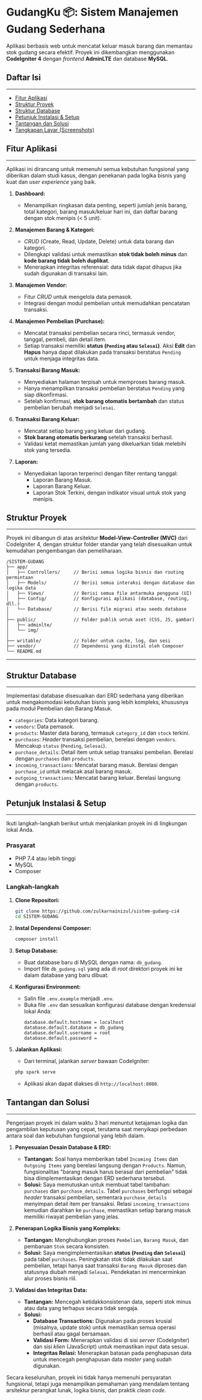 # GudangKu 📦: Sistem Manajemen Gudang Sederhana

Aplikasi berbasis web untuk mencatat keluar masuk barang dan memantau stok gudang secara efektif. Proyek ini dikembangkan menggunakan **CodeIgniter 4** dengan _frontend_ **AdminLTE** dan database **MySQL**.

## Daftar Isi
---
- [Fitur Aplikasi](#fitur-aplikasi)
- [Struktur Proyek](#struktur-proyek)
- [Struktur Database](#struktur-database)
- [Petunjuk Instalasi & Setup](#petunjuk-instalasi--setup)
- [Tantangan dan Solusi](#tantangan-dan-solusi)
- [Tangkapan Layar (Screenshots)](#tangkapan-layar-screenshots)

## Fitur Aplikasi
---
Aplikasi ini dirancang untuk memenuhi semua kebutuhan fungsional yang diberikan dalam studi kasus, dengan penekanan pada logika bisnis yang kuat dan _user experience_ yang baik.

1.  **Dashboard:**
    -   Menampilkan ringkasan data penting, seperti jumlah jenis barang, total kategori, barang masuk/keluar hari ini, dan daftar barang dengan stok menipis (< 5 unit).

2.  **Manajemen Barang & Kategori:**
    -   _CRUD_ (Create, Read, Update, Delete) untuk data barang dan kategori.
    -   Dilengkapi validasi untuk memastikan **stok tidak boleh minus** dan **kode barang tidak boleh duplikat**.
    -   Menerapkan integritas referensial: data tidak dapat dihapus jika sudah digunakan di transaksi lain.

3.  **Manajemen Vendor:**
    -   Fitur _CRUD_ untuk mengelola data pemasok.
    -   Integrasi dengan modul pembelian untuk memudahkan pencatatan transaksi.

4.  **Manajemen Pembelian (Purchase):**
    -   Mencatat transaksi pembelian secara rinci, termasuk vendor, tanggal, pembeli, dan detail item.
    -   Setiap transaksi memiliki **status (`Pending` atau `Selesai`)**. Aksi **Edit** dan **Hapus** hanya dapat dilakukan pada transaksi berstatus `Pending` untuk menjaga integritas data.

5.  **Transaksi Barang Masuk:**
    -   Menyediakan halaman terpisah untuk memproses barang masuk.
    -   Hanya menampilkan transaksi pembelian berstatus `Pending` yang siap dikonfirmasi.
    -   Setelah konfirmasi, **stok barang otomatis bertambah** dan status pembelian berubah menjadi `Selesai`.

6.  **Transaksi Barang Keluar:**
    -   Mencatat setiap barang yang keluar dari gudang.
    -   **Stok barang otomatis berkurang** setelah transaksi berhasil.
    -   Validasi ketat memastikan jumlah yang dikeluarkan tidak melebihi stok yang tersedia.

7.  **Laporan:**
    -   Menyediakan laporan terperinci dengan filter rentang tanggal:
        -   Laporan Barang Masuk.
        -   Laporan Barang Keluar.
        -   Laporan Stok Terkini, dengan indikator visual untuk stok yang menipis.

## Struktur Proyek
---
Proyek ini dibangun di atas arsitektur **Model-View-Controller (MVC)** dari CodeIgniter 4, dengan struktur folder standar yang telah disesuaikan untuk kemudahan pengembangan dan pemeliharaan.


```
/SISTEM-GUDANG
├── app/
│   ├── Controllers/     // Berisi semua logika bisnis dan routing permintaan
│   ├── Models/          // Berisi semua interaksi dengan database dan logika data
│   ├── Views/           // Berisi semua file antarmuka pengguna (UI)
│   ├── Config/          // Konfigurasi aplikasi (database, routing, dll.)
│   └── Database/        // Berisi file migrasi atau seeds database
│
├── public/              // Folder publik untuk aset (CSS, JS, gambar)
│   ├── adminlte/
│   └── img/
│
├── writable/            // Folder untuk cache, log, dan sesi
├── vendor/              // Dependensi yang diinstal oleh Composer
└── README.md
```

---

## Struktur Database
---
Implementasi database disesuaikan dari ERD sederhana yang diberikan untuk mengakomodasi kebutuhan bisnis yang lebih kompleks, khususnya pada modul Pembelian dan Barang Masuk.

-   `categories`: Data kategori barang.
-   `vendors`: Data pemasok.
-   `products`: Master data barang, termasuk `category_id` dan `stock` terkini.
-   `purchases`: _Header_ transaksi pembelian, berelasi dengan `vendors`. Mencakup `status` (`Pending`, `Selesai`).
-   `purchase_details`: Detail item untuk setiap transaksi pembelian. Berelasi dengan `purchases` dan `products`.
-   `incoming_transactions`: Mencatat barang masuk. Berelasi dengan `purchase_id` untuk melacak asal barang masuk.
-   `outgoing_transactions`: Mencatat barang keluar. Berelasi langsung dengan `products`.

## Petunjuk Instalasi & Setup
---
Ikuti langkah-langkah berikut untuk menjalankan proyek ini di lingkungan lokal Anda.

### Prasyarat
-   PHP 7.4 atau lebih tinggi
-   MySQL
-   Composer

### Langkah-langkah
1.  **Clone Repositori:**
    ```bash
    git clone https://github.com/zulkarnainizul/sistem-gudang-ci4
    cd SISTEM-GUDANG
    ```

2.  **Instal Dependensi Composer:**
    ```bash
    composer install
    ```

3.  **Setup Database:**
    -   Buat database baru di MySQL dengan nama: `db_gudang`.
    -   Import file `db_gudang.sql` yang ada di _root_ direktori proyek ini ke dalam database yang baru dibuat.

4.  **Konfigurasi Environment:**
    -   Salin file `.env.example` menjadi `.env`.
    -   Buka file `.env` dan sesuaikan konfigurasi database dengan kredensial lokal Anda:
        ```env
        database.default.hostname = localhost
        database.default.database = db_gudang
        database.default.username = root
        database.default.password =
        ```

5.  **Jalankan Aplikasi:**
    -   Dari terminal, jalankan _server_ bawaan CodeIgniter:
    ```bash
    php spark serve
    ```
    -   Aplikasi akan dapat diakses di `http://localhost:8080`.

## Tantangan dan Solusi
---
Pengerjaan proyek ini dalam waktu 3 hari menuntut ketajaman logika dan pengambilan keputusan yang cepat, terutama saat menyikapi perbedaan antara soal dan kebutuhan fungsional yang lebih dalam.

1.  **Penyesuaian Desain Database & ERD:**
    -   **Tantangan:** Soal hanya memberikan tabel `Incoming Items` dan `Outgoing Items` yang berelasi langsung dengan `Products`. Namun, fungsionalitas "barang masuk harus berasal dari pembelian" tidak bisa diimplementasikan dengan ERD sederhana tersebut.
    -   **Solusi:** Saya memutuskan untuk membuat tabel tambahan: `purchases` dan `purchase_details`. Tabel `purchases` berfungsi sebagai _header_ transaksi pembelian, sementara `purchase_details` menyimpan detail item per transaksi. Relasi `incoming_transactions` kemudian diarahkan ke `purchase`, memastikan setiap barang masuk memiliki riwayat pembelian yang jelas.

2.  **Penerapan Logika Bisnis yang Kompleks:**
    -   **Tantangan:** Menghubungkan proses `Pembelian`, `Barang Masuk`, dan pembaruan `Stok` secara konsisten.
    -   **Solusi:** Saya mengimplementasikan **status (`Pending` dan `Selesai`)** pada tabel `purchases`. Peningkatan stok tidak dilakukan saat pembelian, tetapi hanya saat transaksi `Barang Masuk` diproses dan statusnya diubah menjadi `Selesai`. Pendekatan ini mencerminkan alur proses bisnis riil.

3.  **Validasi dan Integritas Data:**
    -   **Tantangan:** Mencegah ketidakkonsistenan data, seperti stok minus atau data yang terhapus secara tidak sengaja.
    -   **Solusi:**
        -   **Database Transactions:** Digunakan pada proses krusial (misalnya, update stok) untuk memastikan semua operasi berhasil atau gagal bersamaan.
        -   **Validasi Form:** Menerapkan validasi di sisi _server_ (CodeIgniter) dan sisi _klien_ (JavaScript) untuk memastikan input data sesuai.
        -   **Integritas Relasi:** Menerapkan batasan pada penghapusan data untuk mencegah penghapusan data _master_ yang sudah digunakan.

Secara keseluruhan, proyek ini tidak hanya memenuhi persyaratan fungsional, tetapi juga menampilkan pemahaman yang mendalam tentang arsitektur perangkat lunak, logika bisnis, dan praktik _clean code_.
